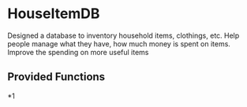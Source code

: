 # HouseItemDB
Designed a database to inventory household items, clothings, etc. Help people manage what they have, how much money is spent on items. Improve the spending on more useful items
## Provided Functions
*1 
